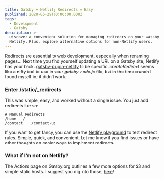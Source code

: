 ```yaml
---
title: Gatsby + Netlify Redirects = Easy
published: 2020-05-29T00:00:00.000Z
tags:
  - Development
  - Gatsby
description: >-
  Discover a convenient solution for managing redirects on your Gatsby site with
  Netlify. Plus, explore alternative options for non-Netlify users.
---
```


Redirects are essential to web development, especially when renaming pages… Next time you find yourself updating a URL on a Gatsby site, Netlify has your back. [gatsby-plugin-netlify](https://www.gatsbyjs.org/packages/gatsby-plugin-netlify/) to be specific. *createRedirect* seems like a nifty tool to use in your *gatsby-node.js* file, but in the time crunch I found myself in; it didn’t work.

### Enter /static/_redirects

This was simple, easy, and worked without a single issue. You just add redirects like so:

```
# Manual Redirects
/home   /
/contact    /contact-us
```

If you want to get fancy, you can use the [Netlify playground](https://play.netlify.com/redirects) to test redirect rules. Simple, quick, and convenient. Let me know if you find issues or have other thoughts on easier ways to implement redirects.

### What if I’m not on Netlify?

The Actions page on Gatsby.org outlines a few more options for S3 and simple static hosts. I suggest you dig into those, [here](https://www.gatsbyjs.org/docs/actions/#createRedirect)!
